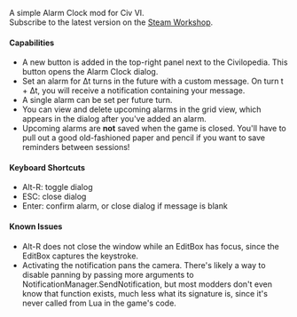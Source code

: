 A simple Alarm Clock mod for Civ VI.  
Subscribe to the latest version on the [Steam Workshop](https://steamcommunity.com/sharedfiles/filedetails/?id=2052074567).

#### Capabilities
* A new button is added in the top-right panel next to the Civilopedia. This button opens the Alarm Clock dialog.
* Set an alarm for Δt turns in the future with a custom message. On turn t + Δt, you will receive a notification containing your message.
* A single alarm can be set per future turn.
* You can view and delete upcoming alarms in the grid view, which appears in the dialog after you've added an alarm.
* Upcoming alarms are **not** saved when the game is closed. You'll have to pull out a good old-fashioned paper and pencil if you want to save reminders between sessions!

#### Keyboard Shortcuts
* Alt-R: toggle dialog
* ESC: close dialog
* Enter: confirm alarm, or close dialog if message is blank

#### Known Issues
* Alt-R does not close the window while an EditBox has focus, since the EditBox captures the keystroke.
* Activating the notification pans the camera. There's likely a way to disable panning by passing more arguments to NotificationManager.SendNotification, but most modders don't even know that function exists, much less what its signature is, since it's never called from Lua in the game's code.
